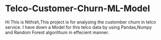 # Telco-Customer-Churn-ML-Model
Hi This is Nithish,This project is for analysing the customber churn in telco service. I have down a Model for this telco data by using Pandas,Numpy and Random Forest algorithum in effecient manner.
